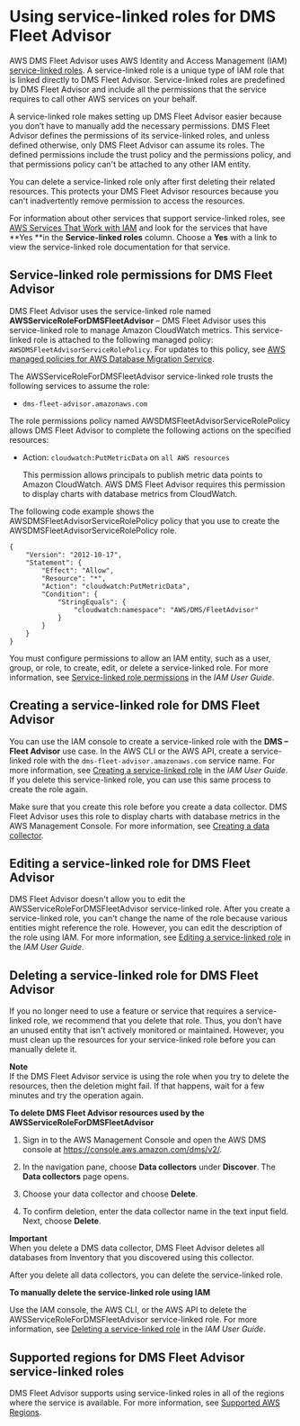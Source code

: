 # Using service\-linked roles for DMS Fleet Advisor<a name="using-service-linked-roles"></a>

AWS DMS Fleet Advisor uses AWS Identity and Access Management \(IAM\) [service\-linked roles](https://docs.aws.amazon.com/IAM/latest/UserGuide/id_roles_terms-and-concepts.html#iam-term-service-linked-role)\. A service\-linked role is a unique type of IAM role that is linked directly to DMS Fleet Advisor\. Service\-linked roles are predefined by DMS Fleet Advisor and include all the permissions that the service requires to call other AWS services on your behalf\. 

A service\-linked role makes setting up DMS Fleet Advisor easier because you don’t have to manually add the necessary permissions\. DMS Fleet Advisor defines the permissions of its service\-linked roles, and unless defined otherwise, only DMS Fleet Advisor can assume its roles\. The defined permissions include the trust policy and the permissions policy, and that permissions policy can't be attached to any other IAM entity\.

You can delete a service\-linked role only after first deleting their related resources\. This protects your DMS Fleet Advisor resources because you can't inadvertently remove permission to access the resources\.

For information about other services that support service\-linked roles, see [AWS Services That Work with IAM](https://docs.aws.amazon.com/IAM/latest/UserGuide/reference_aws-services-that-work-with-iam.html) and look for the services that have **Yes **in the **Service\-linked roles** column\. Choose a **Yes** with a link to view the service\-linked role documentation for that service\.

## Service\-linked role permissions for DMS Fleet Advisor<a name="slr-permissions"></a>

DMS Fleet Advisor uses the service\-linked role named **AWSServiceRoleForDMSFleetAdvisor** – DMS Fleet Advisor uses this service\-linked role to manage Amazon CloudWatch metrics\. This service\-linked role is attached to the following managed policy: `AWSDMSFleetAdvisorServiceRolePolicy`\. For updates to this policy, see [AWS managed policies for AWS Database Migration Service](security-iam-awsmanpol.md)\.

The AWSServiceRoleForDMSFleetAdvisor service\-linked role trusts the following services to assume the role:
+ `dms-fleet-advisor.amazonaws.com`

The role permissions policy named AWSDMSFleetAdvisorServiceRolePolicy allows DMS Fleet Advisor to complete the following actions on the specified resources:
+ Action: `cloudwatch:PutMetricData` on `all AWS resources`

  This permission allows principals to publish metric data points to Amazon CloudWatch\. AWS DMS Fleet Advisor requires this permission to display charts with database metrics from CloudWatch\.

The following code example shows the AWSDMSFleetAdvisorServiceRolePolicy policy that you use to create the AWSDMSFleetAdvisorServiceRolePolicy role\.

```
{
    "Version": "2012-10-17",
    "Statement": {
        "Effect": "Allow",
        "Resource": "*",
        "Action": "cloudwatch:PutMetricData",
        "Condition": {
            "StringEquals": {
                "cloudwatch:namespace": "AWS/DMS/FleetAdvisor"
            }
        }
    }
}
```

You must configure permissions to allow an IAM entity, such as a user, group, or role, to create, edit, or delete a service\-linked role\. For more information, see [Service\-linked role permissions](https://docs.aws.amazon.com/IAM/latest/UserGuide/using-service-linked-roles.html#service-linked-role-permissions) in the *IAM User Guide*\.

## Creating a service\-linked role for DMS Fleet Advisor<a name="create-slr"></a>

You can use the IAM console to create a service\-linked role with the **DMS – Fleet Advisor** use case\. In the AWS CLI or the AWS API, create a service\-linked role with the `dms-fleet-advisor.amazonaws.com` service name\. For more information, see [Creating a service\-linked role](https://docs.aws.amazon.com/IAM/latest/UserGuide/using-service-linked-roles.html#create-service-linked-role) in the *IAM User Guide*\. If you delete this service\-linked role, you can use this same process to create the role again\.

Make sure that you create this role before you create a data collector\. DMS Fleet Advisor uses this role to display charts with database metrics in the AWS Management Console\. For more information, see [Creating a data collector](fa-data-collectors-create.md)\.

## Editing a service\-linked role for DMS Fleet Advisor<a name="edit-slr"></a>

DMS Fleet Advisor doesn't allow you to edit the AWSServiceRoleForDMSFleetAdvisor service\-linked role\. After you create a service\-linked role, you can't change the name of the role because various entities might reference the role\. However, you can edit the description of the role using IAM\. For more information, see [Editing a service\-linked role](https://docs.aws.amazon.com/IAM/latest/UserGuide/using-service-linked-roles.html#edit-service-linked-role) in the *IAM User Guide*\.

## Deleting a service\-linked role for DMS Fleet Advisor<a name="delete-slr"></a>

If you no longer need to use a feature or service that requires a service\-linked role, we recommend that you delete that role\. Thus, you don’t have an unused entity that isn't actively monitored or maintained\. However, you must clean up the resources for your service\-linked role before you can manually delete it\.

**Note**  
If the DMS Fleet Advisor service is using the role when you try to delete the resources, then the deletion might fail\. If that happens, wait for a few minutes and try the operation again\.

**To delete DMS Fleet Advisor resources used by the AWSServiceRoleForDMSFleetAdvisor**

1. Sign in to the AWS Management Console and open the AWS DMS console at [https://console\.aws\.amazon\.com/dms/v2/](https://console.aws.amazon.com/https://console.aws.amazon.com/dms/v2/)\.

1. In the navigation pane, choose **Data collectors** under **Discover**\. The **Data collectors** page opens\.

1. Choose your data collector and choose **Delete**\.

1. To confirm deletion, enter the data collector name in the text input field\. Next, choose **Delete**\.

**Important**  
When you delete a DMS data collector, DMS Fleet Advisor deletes all databases from Inventory that you discovered using this collector\.

After you delete all data collectors, you can delete the service\-linked role\.

**To manually delete the service\-linked role using IAM**

Use the IAM console, the AWS CLI, or the AWS API to delete the AWSServiceRoleForDMSFleetAdvisor service\-linked role\. For more information, see [Deleting a service\-linked role](https://docs.aws.amazon.com/IAM/latest/UserGuide/using-service-linked-roles.html#delete-service-linked-role) in the *IAM User Guide*\.

## Supported regions for DMS Fleet Advisor service\-linked roles<a name="slr-regions"></a>

DMS Fleet Advisor supports using service\-linked roles in all of the regions where the service is available\. For more information, see [Supported AWS Regions](CHAP_FleetAdvisor.md#CHAP_FleetAdvisor.SupportedRegions)\.
